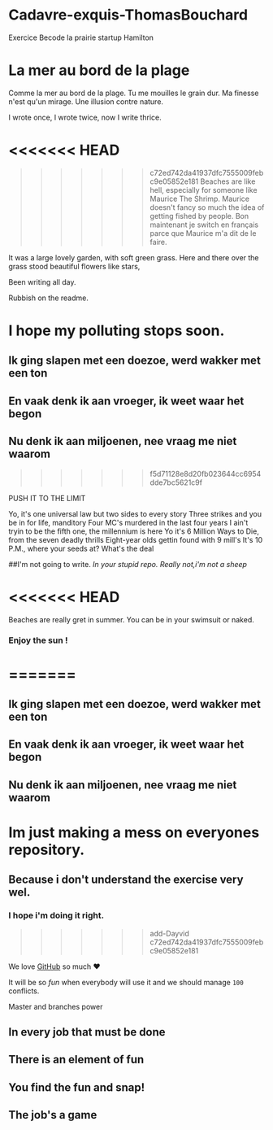 # Cadavre-exquis-ThomasBouchard
Exercice Becode la prairie startup Hamilton

# **La mer au bord de la plage**

Comme la mer au bord de la plage. Tu me mouilles le grain dur.
Ma finesse n'est qu'un mirage. Une illusion contre nature.

I wrote once, I wrote twice, now I write thrice.

<<<<<<< HEAD
=======

>>>>>>> c72ed742da41937dfc7555009febc9e05852e181
Beaches are like hell, especially for someone like Maurice The Shrimp.
Maurice doesn't fancy so much the idea of getting fished by people.
Bon maintenant je switch en français parce que Maurice m'a dit de le faire.

It was a large lovely garden,
 with soft green grass.
 Here and there over the grass stood beautiful flowers like stars,


Been writing all day.

Rubbish on the readme.

I hope my polluting stops soon.
=======
## Ik ging slapen met een doezoe, werd wakker met een ton
## En vaak denk ik aan vroeger, ik weet waar het begon
## Nu denk ik aan miljoenen, nee vraag me niet waarom
>>>>>>> f5d71128e8d20fb023644cc6954dde7bc5621c9f

PUSH IT TO THE LIMIT



Yo, it's one universal law but two sides to every story
Three strikes and you be in for life, manditory
Four MC's murdered in the last four years
I ain't tryin to be the fifth one, the millennium is here
Yo it's 6 Million Ways to Die, from the seven deadly thrills
Eight-year olds gettin found with 9 mill's
It's 10 P.M., where your seeds at? What's the deal


##I'm not going to write.
_In your stupid repo._
*Really not,i'm not a sheep*

<<<<<<< HEAD
=======

Beaches are really gret in summer.
You can be in your swimsuit or naked.
### **Enjoy the sun !**
=======
=======
## Ik ging slapen met een doezoe, werd wakker met een ton
## En vaak denk ik aan vroeger, ik weet waar het begon
## Nu denk ik aan miljoenen, nee vraag me niet waarom

# Im just making a mess on everyones repository.
## Because i don't understand the exercise very wel.
### I hope i'm doing it right.
>>>>>>> add-Dayvid
>>>>>>> c72ed742da41937dfc7555009febc9e05852e181


We love [GitHub](https://github.com) so much :heart:

It will be so *fun* when everybody will use it and we should manage `100` conflicts.

Master and branches power

## In every job that must be done
## There is an element of fun
## You find the fun and snap!
## **The job's a game**
